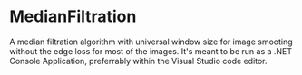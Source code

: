 # MedianFiltration
A median filtration algorithm with universal window size for image smooting without the edge loss for most of the images.
It's meant to be run as a .NET Console Application, preferrably within the Visual Studio code editor.
